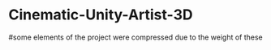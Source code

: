 # Cinematic-Unity-Artist-3D

#some elements of the project were compressed due to the weight of these
